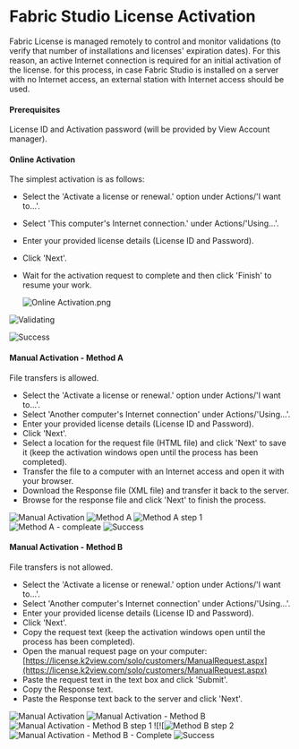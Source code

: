 # Fabric Studio License Activation

Fabric License is managed remotely to control and monitor validations (to verify that number of installations and licenses' expiration dates). For this reason, an active Internet connection is required for an initial activation of the license.
for this process, in case Fabric Studio is installed on a server with no Internet access, an external station with Internet access should be used.

#### Prerequisites
License ID and Activation password (will be provided by View Account manager).

#### Online Activation
The simplest activation is as follows: 
* Select the 'Activate a license or renewal.' option under Actions/'I want to...'.
* Select 'This computer's Internet connection.' under Actions/'Using...'.
* Enter your provided license details (License ID and Password).
* Click 'Next'.
* Wait for the activation request to complete and then click 'Finish' to resume your work.

  ![Online Activation.png](./images/online_activation.png "Online Activation.png")

![Validating](./images/activation_proccesing.png)

![Success](./images/complete.png)

#### Manual Activation - Method A
File transfers is allowed.
* Select the 'Activate a license or renewal.' option under Actions/'I want to...'.
* Select 'Another computer's Internet connection' under Actions/'Using...'.
* Enter your provided license details (License ID and Password).
* Click 'Next'.
* Select a location for the request file (HTML file) and click 'Next' to save it (keep the activation windows open until the process has been completed).
* Transfer the file to a computer with an Internet access and open it with your browser.
* Download the Response file (XML file) and transfer it back to the server.
* Browse for the response file and click 'Next' to finish the process.

![Manual Activation](./images/offline_activation.png)
![Method A](./images/manual_method_a.png)
![Method A step 1](./images/method_a_step_1.png)
![Method A - compleate](./images/manual_complete_method_a.png)
![Success](./images/complete.png)

#### Manual Activation - Method B
File transfers is not allowed.
* Select the 'Activate a license or renewal.' option under Actions/'I want to...'.
* Select 'Another computer's Internet connection' under Actions/'Using...'.
* Enter your provided license details (License ID and Password).
* Click 'Next'.
* Copy the request text (keep the activation windows open until the process has been completed).
* Open the manual request page on your computer: [https://license.k2view.com/solo/customers/ManualRequest.aspx](https://license.k2view.com/solo/customers/ManualRequest.aspx)
* Paste the request text in the text box and click 'Submit'.
* Copy the Response text.
* Paste the Response text back to the server and click 'Next'.

![Manual Activation](./images/offline_activation.png)
![ Manual Activation - Method B](./images/manual_method_b.png " Manual Activation - Method B")
![Manual Activation - Method B step 1](./images/method_b_step_1.png "Manual Activation - Method B step 1")
![![![Method B step 2](./images/method_b_step_2.png)
![Manual Activation - Method B - Complete](./images/manual_complete_method_b.png)
![Success](./images/complete.png)
